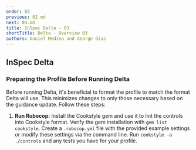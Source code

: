 ```yaml
---
order: 03
previous: 02.md
next: 04.md
title: InSpec Delta - 03
shortTitle: Delta - Overview 03
authors: Daniel Medina and George Dias
---
```


## InSpec Delta

### Preparing the Profile Before Running Delta

Before running Delta, it's beneficial to format the profile to match the format Delta will use. This minimizes changes to only those necessary based on the guidance update. Follow these steps:

1. **Run Rubocop:** Install the Cookstyle gem and use it to lint the controls into Cookstyle format. Verify the gem installation with `gem list cookstyle`. Create a `.rubocop.yml` file with the provided example settings or modify these settings via the command line. Run `cookstyle -a ./controls` and any tests you have for your profile.

```shell

```